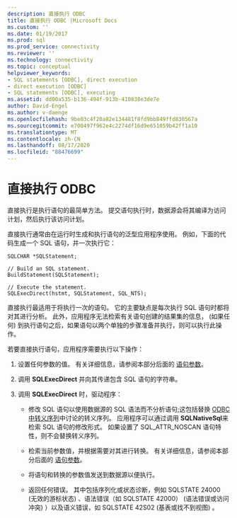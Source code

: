 ```yaml
---
description: 直接执行 ODBC
title: 直接执行 ODBC |Microsoft Docs
ms.custom: ''
ms.date: 01/19/2017
ms.prod: sql
ms.prod_service: connectivity
ms.reviewer: ''
ms.technology: connectivity
ms.topic: conceptual
helpviewer_keywords:
- SQL statements [ODBC], direct execution
- direct execution [ODBC]
- SQL statements [ODBC], executing
ms.assetid: dd00a535-b136-494f-913b-410838e3de7e
author: David-Engel
ms.author: v-daenge
ms.openlocfilehash: 9be03c4f20a82e134481f8fd9bb849ffd830567a
ms.sourcegitcommit: e700497f962e4c2274df16d9e651059b42ff1a10
ms.translationtype: MT
ms.contentlocale: zh-CN
ms.lasthandoff: 08/17/2020
ms.locfileid: "88476699"
---
```

# <a name="direct-execution-odbc"></a>直接执行 ODBC
直接执行是执行语句的最简单方法。 提交语句执行时，数据源会将其编译为访问计划，然后执行该访问计划。  
  
 直接执行通常由在运行时生成和执行语句的泛型应用程序使用。 例如，下面的代码生成一个 SQL 语句，并一次执行它：  
  
```  
SQLCHAR *SQLStatement;  
  
// Build an SQL statement.  
BuildStatement(SQLStatement);  
  
// Execute the statement.  
SQLExecDirect(hstmt, SQLStatement, SQL_NTS);  
```  
  
 直接执行最适用于将执行一次的语句。 它的主要缺点是每次执行 SQL 语句时都将对其进行分析。 此外，应用程序无法检索有关语句创建的结果集的信息， (如果任何) 到执行语句之后，如果语句以两个单独的步骤准备并执行，则可以执行此操作。  
  
 若要直接执行语句，应用程序需要执行以下操作：  
  
1.  设置任何参数的值。 有关详细信息，请参阅本部分后面的 [语句参数](../../../odbc/reference/develop-app/statement-parameters.md)。  
  
2.  调用 **SQLExecDirect** 并向其传递包含 SQL 语句的字符串。  
  
3.  调用 **SQLExecDirect** 时，驱动程序：  
  
    -   修改 SQL 语句以使用数据源的 SQL 语法而不分析语句;这包括替换 [ODBC 中转义序列](../../../odbc/reference/develop-app/escape-sequences-in-odbc.md)中讨论的转义序列。 应用程序可以通过调用 **SQLNativeSql**来检索 SQL 语句的修改形式。 如果设置了 SQL_ATTR_NOSCAN 语句特性，则不会替换转义序列。  
  
    -   检索当前参数值，并根据需要对其进行转换。 有关详细信息，请参阅本部分后面的 [语句参数](../../../odbc/reference/develop-app/statement-parameters.md)。  
  
    -   将语句和转换的参数值发送到数据源以便执行。  
  
    -   返回任何错误。 其中包括序列化或状态诊断，例如 SQLSTATE 24000 (无效的游标状态) 、语法错误（如 SQLSTATE 42000） (语法错误或访问冲突) ）以及语义错误，如 SQLSTATE 42S02 (基表或找不到视图) 。
